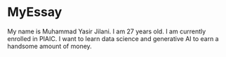 # MyEssay
My name is Muhammad Yasir Jilani. I am 27 years old.
I am currently enrolled in PIAIC.
I want to learn data science and generative AI to earn a handsome amount of money.
